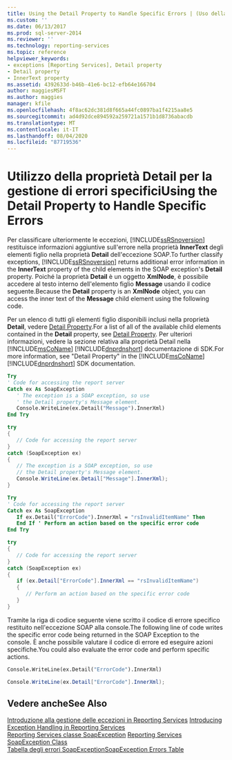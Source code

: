 ```yaml
---
title: Using the Detail Property to Handle Specific Errors | (Uso della proprietà Detail per la gestione di errori specifici) | Microsoft Docs
ms.custom: ''
ms.date: 06/13/2017
ms.prod: sql-server-2014
ms.reviewer: ''
ms.technology: reporting-services
ms.topic: reference
helpviewer_keywords:
- exceptions [Reporting Services], Detail property
- Detail property
- InnerText property
ms.assetid: 4392633d-b46b-41e6-bc12-efb64e166704
author: maggiesMSFT
ms.author: maggies
manager: kfile
ms.openlocfilehash: 4f8ac62dc381d8f665a44fc0897ba1f4215aa8e5
ms.sourcegitcommit: ad4d92dce894592a259721a1571b1d8736abacdb
ms.translationtype: MT
ms.contentlocale: it-IT
ms.lasthandoff: 08/04/2020
ms.locfileid: "87719536"
---
```

# <a name="using-the-detail-property-to-handle-specific-errors"></a><span data-ttu-id="9d51e-102">Utilizzo della proprietà Detail per la gestione di errori specifici</span><span class="sxs-lookup"><span data-stu-id="9d51e-102">Using the Detail Property to Handle Specific Errors</span></span>
  <span data-ttu-id="9d51e-103">Per classificare ulteriormente le eccezioni, [!INCLUDE[ssRSnoversion](../../../includes/ssrsnoversion-md.md)] restituisce informazioni aggiuntive sull'errore nella proprietà **InnerText** degli elementi figlio nella proprietà **Detail** dell'eccezione SOAP.</span><span class="sxs-lookup"><span data-stu-id="9d51e-103">To further classify exceptions, [!INCLUDE[ssRSnoversion](../../../includes/ssrsnoversion-md.md)] returns additional error information in the **InnerText** property of the child elements in the SOAP exception's **Detail** property.</span></span> <span data-ttu-id="9d51e-104">Poiché la proprietà **Detail** è un oggetto **XmlNode**, è possibile accedere al testo interno dell'elemento figlio **Message** usando il codice seguente.</span><span class="sxs-lookup"><span data-stu-id="9d51e-104">Because the **Detail** property is an **XmlNode** object, you can access the inner text of the **Message** child element using the following code.</span></span>  
  
 <span data-ttu-id="9d51e-105">Per un elenco di tutti gli elementi figlio disponibili inclusi nella proprietà **Detail**, vedere [Detail Property](../soapexception-class/detail-property.md).</span><span class="sxs-lookup"><span data-stu-id="9d51e-105">For a list of all of the available child elements contained in the **Detail** property, see [Detail Property](../soapexception-class/detail-property.md).</span></span> <span data-ttu-id="9d51e-106">Per ulteriori informazioni, vedere la sezione relativa alla proprietà Detail nella [!INCLUDE[msCoName](../../../includes/msconame-md.md)] [!INCLUDE[dnprdnshort](../../../includes/dnprdnshort-md.md)] documentazione di SDK.</span><span class="sxs-lookup"><span data-stu-id="9d51e-106">For more information, see "Detail Property" in the [!INCLUDE[msCoName](../../../includes/msconame-md.md)] [!INCLUDE[dnprdnshort](../../../includes/dnprdnshort-md.md)] SDK documentation.</span></span>  
  
```vb  
Try  
' Code for accessing the report server  
Catch ex As SoapException  
   ' The exception is a SOAP exception, so use  
   ' the Detail property's Message element.  
   Console.WriteLine(ex.Detail("Message").InnerXml)  
End Try  
```  
  
```csharp  
try  
{  
   // Code for accessing the report server  
}  
catch (SoapException ex)  
{  
   // The exception is a SOAP exception, so use  
   // the Detail property's Message element.  
   Console.WriteLine(ex.Detail["Message"].InnerXml);  
}  
```  
  
```vb  
Try  
' Code for accessing the report server  
Catch ex As SoapException  
   If ex.Detail("ErrorCode").InnerXml = "rsInvalidItemName" Then  
   End If ' Perform an action based on the specific error code  
End Try  
```  
  
```csharp  
try  
{  
   // Code for accessing the report server  
}  
catch (SoapException ex)  
{  
   if (ex.Detail["ErrorCode"].InnerXml == "rsInvalidItemName")  
   {  
      // Perform an action based on the specific error code  
   }  
}  
```  
  
 <span data-ttu-id="9d51e-107">Tramite la riga di codice seguente viene scritto il codice di errore specifico restituito nell'eccezione SOAP alla console.</span><span class="sxs-lookup"><span data-stu-id="9d51e-107">The following line of code writes the specific error code being returned in the SOAP Exception to the console.</span></span> <span data-ttu-id="9d51e-108">È anche possibile valutare il codice di errore ed eseguire azioni specifiche.</span><span class="sxs-lookup"><span data-stu-id="9d51e-108">You could also evaluate the error code and perform specific actions.</span></span>  
  
```vb  
Console.WriteLine(ex.Detail("ErrorCode").InnerXml)  
```  
  
```csharp  
Console.WriteLine(ex.Detail["ErrorCode"].InnerXml);  
```  
  
## <a name="see-also"></a><span data-ttu-id="9d51e-109">Vedere anche</span><span class="sxs-lookup"><span data-stu-id="9d51e-109">See Also</span></span>  
 <span data-ttu-id="9d51e-110">[Introduzione alla gestione delle eccezioni in Reporting Services](../introducing-exception-handling-in-reporting-services.md) </span><span class="sxs-lookup"><span data-stu-id="9d51e-110">[Introducing Exception Handling in Reporting Services](../introducing-exception-handling-in-reporting-services.md) </span></span>  
 <span data-ttu-id="9d51e-111">[Reporting Services classe SoapException](../soapexception-class/reporting-services-soapexception-class.md) </span><span class="sxs-lookup"><span data-stu-id="9d51e-111">[Reporting Services SoapException Class](../soapexception-class/reporting-services-soapexception-class.md) </span></span>  
 [<span data-ttu-id="9d51e-112">Tabella degli errori SoapException</span><span class="sxs-lookup"><span data-stu-id="9d51e-112">SoapException Errors Table</span></span>](../soapexception-class/soapexception-errors-table.md)  
  
  
